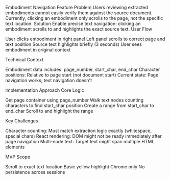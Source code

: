 Embodiment Navigation Feature
Problem
Users reviewing extracted embodiments cannot easily verify them against the source document. Currently, clicking an embodiment only scrolls to the page, not the specific text location.
Solution
Enable precise text navigation: clicking an embodiment scrolls to and highlights the exact source text.
User Flow

User clicks embodiment in right panel
Left panel scrolls to correct page and text position
Source text highlights briefly (3 seconds)
User sees embodiment in original context

Technical Context

Embodiment data includes: page_number, start_char, end_char
Character positions: Relative to page start (not document start)
Current state: Page navigation works; text navigation doesn't

Implementation Approach
Core Logic

Get page container using page_number
Walk text nodes counting characters to find start_char position
Create a range from start_char to end_char
Scroll to and highlight the range

Key Challenges

Character counting: Must match extraction logic exactly (whitespace, special chars)
React rendering: DOM might not be ready immediately after page navigation
Multi-node text: Target text might span multiple HTML elements

MVP Scope

Scroll to exact text location
Basic yellow highlight
Chrome only
No persistence across sessions